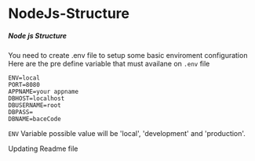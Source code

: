 # NodeJs-Structure

##### Node js Structure
You need to create .env file to setup some basic enviroment configuration
Here are the pre define variable that must availane on `.env` file 

```
ENV=local
PORT=8080
APPNAME=your appname
DBHOST=localhost
DBUSERNAME=root
DBPASS=
DBNAME=baceCode
```

`ENV` Variable possible value will be 'local', 'development' and 'production'.

Updating Readme file


